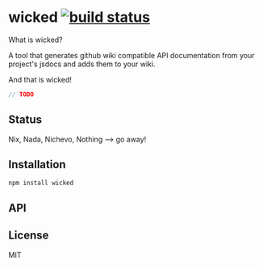 # wicked [![build status](https://secure.travis-ci.org/thlorenz/wicked.png)](http://travis-ci.org/thlorenz/wicked)

What is wicked?

A tool that generates github wiki compatible API documentation from your project's jsdocs and adds them to your wiki.

And that is wicked!

```js
// TODO
```

## Status

Nix, Nada, Nichevo, Nothing --> go away!
## Installation

    npm install wicked

## API


## License

MIT
